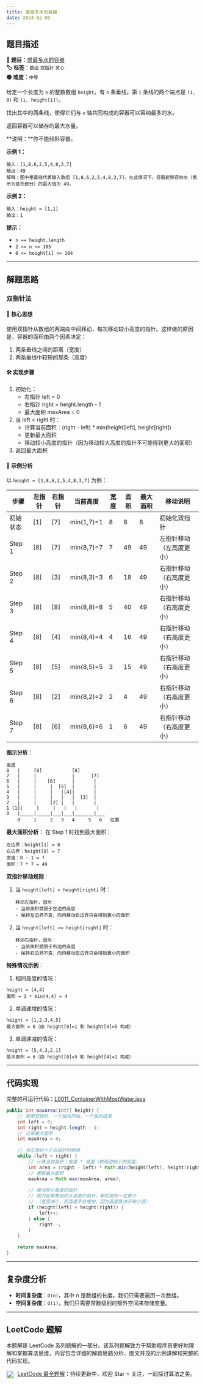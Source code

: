 ```yaml
---
title: 盛最多水的容器
date: 2024-02-06
---
```


## 题目描述

**🔗 题目**：[盛最多水的容器](https://leetcode.cn/problems/container-with-most-water/)  
**🏷️ 标签**：`数组` `双指针` `贪心`  
**🟡 难度**：`中等`  

给定一个长度为 `n` 的整数数组 `height`。有 `n` 条垂线，第 `i` 条线的两个端点是 `(i, 0)` 和 `(i, height[i])`。

找出其中的两条线，使得它们与 `x` 轴共同构成的容器可以容纳最多的水。

返回容器可以储存的最大水量。

**说明：**你不能倾斜容器。

**示例 1：**
```
输入：[1,8,6,2,5,4,8,3,7]
输出：49 
解释：图中垂直线代表输入数组 [1,8,6,2,5,4,8,3,7]。在此情况下，容器能够容纳水（表示为蓝色部分）的最大值为 49。
```

**示例 2：**
```
输入：height = [1,1]
输出：1
```

**提示：**
- `n == height.length`
- `2 <= n <= 105`
- `0 <= height[i] <= 104`

---

## 解题思路

### 双指针法

#### 📝 核心思想
使用双指针从数组的两端向中间移动，每次移动较小高度的指针。这样做的原因是，容器的面积由两个因素决定：
1. 两条垂线之间的距离（宽度）
2. 两条垂线中较短的那条（高度）

#### 🛠️ 实现步骤
1. 初始化：
   - 左指针 left = 0
   - 右指针 right = height.length - 1
   - 最大面积 maxArea = 0
2. 当 left < right 时：
   - 计算当前面积：(right - left) * min(height[left], height[right])
   - 更新最大面积
   - 移动较小高度的指针（因为移动较大高度的指针不可能得到更大的面积）
3. 返回最大面积

#### 🧩 示例分析
以 `height = [1,8,6,2,5,4,8,3,7]` 为例：

| 步骤 | 左指针 | 右指针 | 当前高度 | 宽度 | 面积 | 最大面积 | 移动说明 |
|------|--------|--------|----------|------|------|----------|----------|
| 初始状态 | [1] | [7] | min(1,7)=1 | 8 | 8 | 8 | 初始化双指针 |
| Step 1 | [8] | [7] | min(8,7)=7 | 7 | 49 | 49 | 左指针移动（左高度更小） |
| Step 2 | [8] | [3] | min(8,3)=3 | 6 | 18 | 49 | 右指针移动（右高度更小） |
| Step 3 | [8] | [8] | min(8,8)=8 | 5 | 40 | 49 | 右指针移动（右高度更小） |
| Step 4 | [8] | [4] | min(8,4)=4 | 4 | 16 | 49 | 右指针移动（右高度更小） |
| Step 5 | [8] | [5] | min(8,5)=5 | 3 | 15 | 49 | 右指针移动（右高度更小） |
| Step 6 | [8] | [2] | min(8,2)=2 | 2 | 4 | 49 | 右指针移动（右高度更小） |
| Step 7 | [8] | [6] | min(8,6)=6 | 1 | 6 | 49 | 右指针移动（右高度更小） |

**图示分析**：
```
高度
8   |     [8]           [8]
7   |     |             |      [7]
6   |     |    [6]      |       |
5   |     |     |  [5]  |       |
4   |     |     |   |[4]|       |
3   |     |     |   |   |  [3]  |
2   |     |     [2] |   |       |
1 [1]|     |     |   |   |       |
0   |_____|_____|___|___|_______|___
    0     1     2   3   4     5   6   位置
```

**最大面积分析**：
在 Step 1 时找到最大面积：
```
左边界：height[1] = 8
右边界：height[8] = 7
宽度：8 - 1 = 7
面积：7 * 7 = 49
```

**双指针移动规则**：
1. 当 `height[left] < height[right]` 时：
   ```
   移动左指针，因为：
   - 当前面积受限于左边的高度
   - 保持左边界不变，向内移动右边界只会得到更小的面积
   ```

2. 当 `height[left] >= height[right]` 时：
   ```
   移动右指针，因为：
   - 当前面积受限于右边的高度
   - 保持右边界不变，向内移动左边界只会得到更小的面积
   ```

**特殊情况示例**：
1. 相同高度的情况：
```
height = [4,4]
面积 = 1 * min(4,4) = 4
```

2. 单调递增的情况：
```
height = [1,2,3,4,5]
最大面积 = 6（由 height[0]=1 和 height[4]=5 构成）
```

3. 单调递减的情况：
```
height = [5,4,3,2,1]
最大面积 = 6（由 height[0]=5 和 height[4]=1 构成）
```

---

## 代码实现

完整的可运行代码：[L0011_ContainerWithMostWater.java](../src/main/java/L0011_ContainerWithMostWater.java)

```java
public int maxArea(int[] height) {
    // 使用双指针，一个指向开始，一个指向结束
    int left = 0;
    int right = height.length - 1;
    // 记录最大面积
    int maxArea = 0;
    
    // 当左指针小于右指针时继续
    while (left < right) {
        // 计算当前面积：宽度 * 高度（取两边较小的高度）
        int area = (right - left) * Math.min(height[left], height[right]);
        // 更新最大面积
        maxArea = Math.max(maxArea, area);
        
        // 移动较小高度的指针
        // 因为如果移动较大高度的指针，新的面积一定更小
        // （宽度减小，而高度不会增加，因为高度取决于较小值）
        if (height[left] < height[right]) {
            left++;
        } else {
            right--;
        }
    }
    
    return maxArea;
}
```

---

## 复杂度分析

- **时间复杂度**：`O(n)`，其中 n 是数组的长度。我们只需要遍历一次数组。
- **空间复杂度**：`O(1)`，我们只需要常数级别的额外空间来存储变量。

---

## LeetCode 题解

本题解是 LeetCode 系列题解的一部分。该系列题解致力于帮助程序员更好地理解和掌握算法思维，内容包含详细的解题思路分析、图文并茂的示例讲解和完整的代码实现。

<img src="https://github.githubassets.com/images/modules/logos_page/GitHub-Mark.png" alt="GitHub" width="20" style="vertical-align: middle; margin-right: 5px"> [LeetCode 最全题解](https://github.com/LjyYano/LeetCode)：持续更新中，欢迎 Star ⭐️ 关注，一起探讨算法之美。